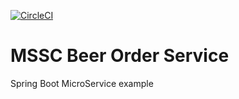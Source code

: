 [![CircleCI](https://dl.circleci.com/status-badge/img/gh/HoussSak/mssc-beer-order-service/tree/main.svg?style=svg)](https://dl.circleci.com/status-badge/redirect/gh/HoussSak/mssc-beer-order-service/tree/main)
# MSSC Beer Order Service
Spring Boot MicroService example
